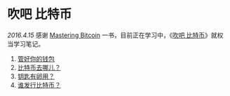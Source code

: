 # 吹吧 比特币

*2016.4.15* 感谢 [Mastering Bitcoin](http://chimera.labs.oreilly.com/books/1234000001802/index.html) 一书，目前正在学习中，《[吹吧 比特币](README.md)》就权当学习笔记。

1. [管好你的钱包](WALLET.md)
2. [比特币去哪儿？](WHERE.md)
3. [钥匙有卵用？](KEY.md)
4. [谁发行比特币？](MINER.md)

